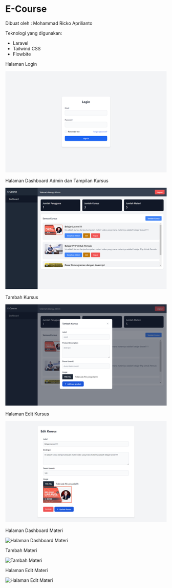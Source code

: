 # E-Course

Dibuat oleh : Mohammad Ricko Aprilianto

Teknologi yang digunakan:
- Laravel
- Tailwind CSS
- Flowbite


Halaman Login

![Halaman login](https://github.com/rickosong/e-course/blob/main/screenshots/halaman-login.png)

Halaman Dashboard Admin dan Tampilan Kursus

![Halaman Dashboard Admin dan Tampilan Kursus](https://github.com/rickosong/e-course/blob/main/screenshots/dashboard.png)

Tambah Kursus

![Modal Tambah Kursus](https://github.com/rickosong/e-course/blob/main/screenshots/modal-tambah-kursus.png)

Halaman Edit Kursus

![Halaman Edit Kursus](https://github.com/rickosong/e-course/blob/main/screenshots/halaman-edit-kursus.png)

Halaman Dashboard Materi

![Halaman Dashboard Materi](https://github.com/bhaktiramadhani/platform-kursus/blob/main/screenshots/halaman-dashboard-materi.png)

Tambah Materi

![Tambah Materi](https://github.com/bhaktiramadhani/platform-kursus/blob/main/screenshots/modal-tambah-materi.png)

Halaman Edit Materi

![Halaman Edit Materi](https://github.com/bhaktiramadhani/platform-kursus/blob/main/screenshots/halaman-edit-materi.png)

